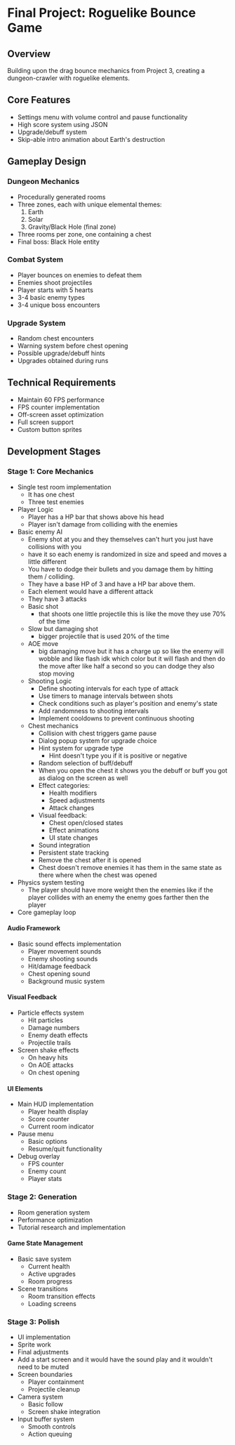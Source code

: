 # Final Project: Roguelike Bounce Game

## Overview
Building upon the drag bounce mechanics from Project 3, creating a dungeon-crawler with roguelike elements.

## Core Features
- Settings menu with volume control and pause functionality
- High score system using JSON
- Upgrade/debuff system
- Skip-able intro animation about Earth's destruction

## Gameplay Design
### Dungeon Mechanics
- Procedurally generated rooms
- Three zones, each with unique elemental themes:
    1. Earth
    2. Solar
    3. Gravity/Black Hole (final zone)
- Three rooms per zone, one containing a chest
- Final boss: Black Hole entity

### Combat System
- Player bounces on enemies to defeat them
- Enemies shoot projectiles
- Player starts with 5 hearts
- 3-4 basic enemy types
- 3-4 unique boss encounters

### Upgrade System
- Random chest encounters
- Warning system before chest opening
- Possible upgrade/debuff hints
- Upgrades obtained during runs

## Technical Requirements
- Maintain 60 FPS performance
- FPS counter implementation
- Off-screen asset optimization
- Full screen support
- Custom button sprites

## Development Stages
### Stage 1: Core Mechanics
- Single test room implementation
    - It has one chest
    - Three test enemies
- Player Logic
    - Player has a HP bar that shows above his head
    - Player isn't damage from colliding with the enemies
- Basic enemy AI
    - Enemy shot at you and they themselves can't hurt you just have collisions with you
    - have it so each enemy is randomized in size and speed and moves a little different
    - You have to dodge their bullets and you damage them by hitting them / colliding.
    - They have a base HP of 3 and have a HP bar above them.
    - Each element would have a different attack
    - They have 3 attacks
    - Basic shot 
        - that shoots one little projectile this is like the move they use 70% of the time
    - Slow but damaging shot 
        - bigger projectile that is used 20% of the time
    - AOE move 
        - big damaging move but it has a charge up so like the enemy will wobble and like flash idk which color but it will flash and then do the move after like half a second so you can dodge they also stop moving
    - Shooting Logic
        - Define shooting intervals for each type of attack
        - Use timers to manage intervals between shots
        - Check conditions such as player's position and enemy's state
        - Add randomness to shooting intervals
        - Implement cooldowns to prevent continuous shooting
    - Chest mechanics
        - Collision with chest triggers game pause
        - Dialog popup system for upgrade choice
        - Hint system for upgrade type
            - Hint doesn't type you if it is positive or negative
        - Random selection of buff/debuff
        - When you open the chest it shows you the debuff or buff you got as dialog on the screen as well
        - Effect categories:
            - Health modifiers
            - Speed adjustments
            - Attack changes
        - Visual feedback:
            - Chest open/closed states
            - Effect animations
            - UI state changes
        - Sound integration
        - Persistent state tracking
        - Remove the chest after it is opened
        - Chest doesn't remove enemies it has them in the same state as there where when the chest was opened
- Physics system testing
    - The player should have more weight then the enemies like if the player collides with an enemy the enemy goes farther then the player
- Core gameplay loop

#### Audio Framework
- Basic sound effects implementation
    - Player movement sounds
    - Enemy shooting sounds
    - Hit/damage feedback
    - Chest opening sound
    - Background music system

#### Visual Feedback
- Particle effects system
    - Hit particles
    - Damage numbers
    - Enemy death effects
    - Projectile trails
- Screen shake effects
    - On heavy hits
    - On AOE attacks
    - On chest opening

#### UI Elements
- Main HUD implementation
    - Player health display
    - Score counter
    - Current room indicator
- Pause menu
    - Basic options
    - Resume/quit functionality
- Debug overlay
    - FPS counter
    - Enemy count
    - Player stats




### Stage 2: Generation
- Room generation system
- Performance optimization
- Tutorial research and implementation

#### Game State Management
- Basic save system
    - Current health
    - Active upgrades
    - Room progress
- Scene transitions
    - Room transition effects
    - Loading screens

### Stage 3: Polish
- UI implementation
- Sprite work
- Final adjustments
- Add a start screen and it would have the sound play and it wouldn't need to be muted
- Screen boundaries
    - Player containment
    - Projectile cleanup
- Camera system
    - Basic follow
    - Screen shake integration
- Input buffer system
    - Smooth controls
    - Action queuing